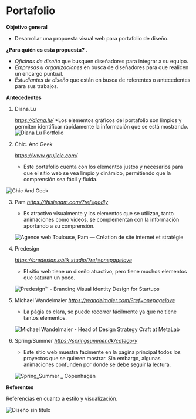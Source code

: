 # Portafolio

**Objetivo general**
* Desarrollar una propuesta visual web para portafolio de diseño.

**¿Para quién es esta propuesta?**
.
* *Oficinas de diseño* que busquen diseñadores para integrar a su equipo.
* *Empresas u organizaciones* en busca de diseñadores para que realicen un encargo puntual.
* *Estudiantes de diseño* que están en busca de referentes o antecedentes para sus trabajos.

**Antecedentes**
1. Diana.Lu
   
   *https://diana.lu/*
   *Los elementos gráficos del portafolio son limpios y permiten identificar rápidamente la información que se está mostrando.
  ![Diana Lu Portfolio](https://github.com/Isidoramunoz/Portafolio/assets/141790888/a4fe1883-af1d-4788-884e-c5b6c55985ac)

2. Chic. And Geek
   
   *https://www.grujicic.com/*
   * Este portafolio cuenta con los elementos justos y necesarios para que el sitio web se vea limpio y dinámico, permitiendo que la comprensión sea fácil y fluida.
   
  ![Chic  And Geek](https://github.com/Isidoramunoz/Portafolio/assets/141790888/6c97a28e-1cd5-41dd-b174-afd660789352)

3. Pam
   *https://thisispam.com/?ref=godly*
   * Es atractivo visualmente y los elementos que se utilizan, tanto animaciones como videos, se complementan con la información aportando a su comprensión.
     
   ![Agence web Toulouse, Pam — Création de site internet et stratégie](https://github.com/Isidoramunoz/Portafolio/assets/141790888/7940af2b-0e88-4a55-b6bc-a1102d5daa86)

4. Predesign
   
   *https://predesign.oblik.studio/?ref=onepagelove*
   * El sitio web tiene un diseño atractivo, pero tiene muchos elementos que saturan un poco.

    ![Predesign™ - Branding   Visual Identity Design for Startups](https://github.com/Isidoramunoz/Portafolio/assets/141790888/16401051-58df-4234-b83b-7082e29a3e36)

5. Michael Wandelmaier
   *https://wandelmaier.com/?ref=onepagelove*
   * La págia es clara, se puede recorrer fácilmente ya que no tiene tantos elementos.

    ![Michael Wandelmaier - Head of Design Strategy   Craft at MetaLab](https://github.com/Isidoramunoz/Portafolio/assets/141790888/77a0bc6a-e459-4604-b58c-5226686111f6)

6. Spring/Summer
   *https://springsummer.dk/category*
    * Este sitio web muestra fácimente en la página principal todos los proyectos que se quieren mostrar. Sin embargo, algunas animaciones confunden por donde se debe seguir la lectura.
   
   ![Spring_Summer _ Copenhagen](https://github.com/Isidoramunoz/Portafolio/assets/141790888/ff21404f-be11-41d6-a4f0-1fe5926b2bef)

**Referentes**

Referencias en cuanto a estilo y visualización.

![Diseño sin título](https://github.com/Isidoramunoz/Portafolio/assets/141790888/9d177b39-1de3-4189-9119-ab2701b9f526)

